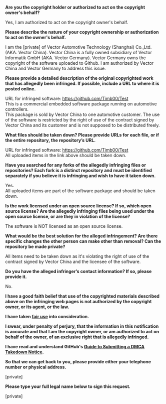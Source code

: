 **Are you the copyright holder or authorized to act on the copyright owner's behalf?**

Yes, I am authorized to act on the copyright owner's behalf.

**Please describe the nature of your copyright ownership or authorization to act on the owner's behalf.**

I am the [private] of Vector Automotive Technology (Shanghai) Co.,Ltd. (AKA. Vector China).
Vector China is a fully owned subsidiary of Vector Informatik GmbH (AKA. Vector Germany).
Vector Germany owns the copyright of the software uploaded to Github.
I am authorized by Vector China and Vector Germany to address this issue.

**Please provide a detailed description of the original copyrighted work that has allegedly been infringed. If possible, include a URL to where it is posted online.**

URL for infringed software: https://github.com/Timb00/Test  
This is a commercial embedded software package running on automotive controllers.  
This package is sold by Vector China to one automotive customer. The use of the software is restricted by the right of use of the contract signed by Vector China and its customer and is not supposed to be distributed freely.  

**What files should be taken down? Please provide URLs for each file, or if the entire repository, the repository’s URL.**

URL for infringed software: https://github.com/Timb00/Test  
All uploaded items in the link above should be taken down.

**Have you searched for any forks of the allegedly infringing files or repositories? Each fork is a distinct repository and must be identified separately if you believe it is infringing and wish to have it taken down.**

Yes.  
All uploaded items are part of the software package and should be taken down.

**Is the work licensed under an open source license? If so, which open source license? Are the allegedly infringing files being used under the open source license, or are they in violation of the license?**

The software is NOT licensed as an open source license.  

**What would be the best solution for the alleged infringement? Are there specific changes the other person can make other than removal? Can the repository be made private?**

All items need to be taken down as it's violating the right of use of the contract signed by Vector China and the licensee of the software.

**Do you have the alleged infringer’s contact information? If so, please provide it.**

No.

**I have a good faith belief that use of the copyrighted materials described above on the infringing web pages is not authorized by the copyright owner, or its agent, or the law.**

**I have taken <a href="https://www.lumendatabase.org/topics/22">fair use</a> into consideration.**

**I swear, under penalty of perjury, that the information in this notification is accurate and that I am the copyright owner, or am authorized to act on behalf of the owner, of an exclusive right that is allegedly infringed.**

**I have read and understand GitHub's <a href="https://help.github.com/articles/guide-to-submitting-a-dmca-takedown-notice/">Guide to Submitting a DMCA Takedown Notice</a>.**

**So that we can get back to you, please provide either your telephone number or physical address.**

[private]  

**Please type your full legal name below to sign this request.**

[private]  
